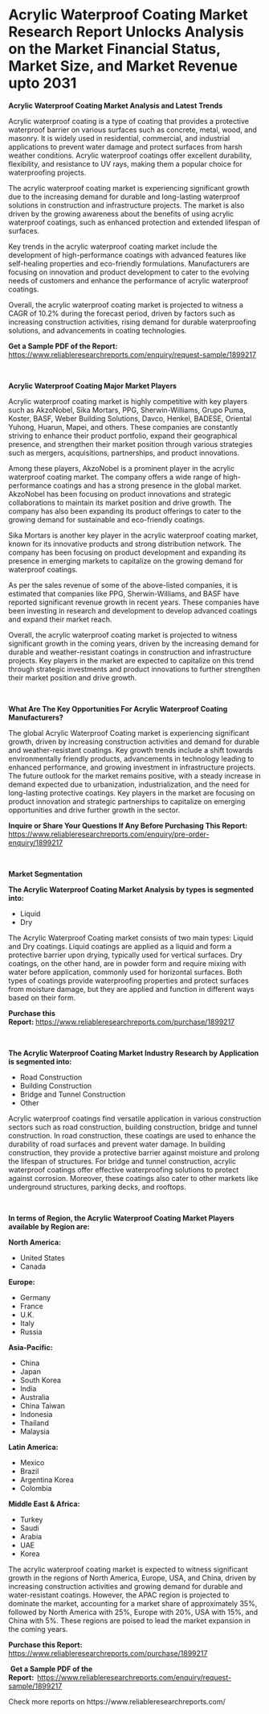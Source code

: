 <p><h1>Acrylic Waterproof Coating Market Research Report Unlocks Analysis on the Market Financial Status, Market Size, and Market Revenue upto 2031</h1></p><p><strong>Acrylic Waterproof Coating Market Analysis and Latest Trends</strong></p>
<p><p>Acrylic waterproof coating is a type of coating that provides a protective waterproof barrier on various surfaces such as concrete, metal, wood, and masonry. It is widely used in residential, commercial, and industrial applications to prevent water damage and protect surfaces from harsh weather conditions. Acrylic waterproof coatings offer excellent durability, flexibility, and resistance to UV rays, making them a popular choice for waterproofing projects.</p><p>The acrylic waterproof coating market is experiencing significant growth due to the increasing demand for durable and long-lasting waterproof solutions in construction and infrastructure projects. The market is also driven by the growing awareness about the benefits of using acrylic waterproof coatings, such as enhanced protection and extended lifespan of surfaces.</p><p>Key trends in the acrylic waterproof coating market include the development of high-performance coatings with advanced features like self-healing properties and eco-friendly formulations. Manufacturers are focusing on innovation and product development to cater to the evolving needs of customers and enhance the performance of acrylic waterproof coatings.</p><p>Overall, the acrylic waterproof coating market is projected to witness a CAGR of 10.2% during the forecast period, driven by factors such as increasing construction activities, rising demand for durable waterproofing solutions, and advancements in coating technologies.</p></p>
<p><strong>Get a Sample PDF of the Report:&nbsp;</strong> <a href="https://www.reliableresearchreports.com/enquiry/request-sample/1899217">https://www.reliableresearchreports.com/enquiry/request-sample/1899217</a></p>
<p>&nbsp;</p>
<p><strong>Acrylic Waterproof Coating Major Market Players</strong></p>
<p><p>Acrylic waterproof coating market is highly competitive with key players such as AkzoNobel, Sika Mortars, PPG, Sherwin-Williams, Grupo Puma, Koster, BASF, Weber Building Solutions, Davco, Henkel, BADESE, Oriental Yuhong, Huarun, Mapei, and others. These companies are constantly striving to enhance their product portfolio, expand their geographical presence, and strengthen their market position through various strategies such as mergers, acquisitions, partnerships, and product innovations.</p><p>Among these players, AkzoNobel is a prominent player in the acrylic waterproof coating market. The company offers a wide range of high-performance coatings and has a strong presence in the global market. AkzoNobel has been focusing on product innovations and strategic collaborations to maintain its market position and drive growth. The company has also been expanding its product offerings to cater to the growing demand for sustainable and eco-friendly coatings.</p><p>Sika Mortars is another key player in the acrylic waterproof coating market, known for its innovative products and strong distribution network. The company has been focusing on product development and expanding its presence in emerging markets to capitalize on the growing demand for waterproof coatings.</p><p>As per the sales revenue of some of the above-listed companies, it is estimated that companies like PPG, Sherwin-Williams, and BASF have reported significant revenue growth in recent years. These companies have been investing in research and development to develop advanced coatings and expand their market reach.</p><p>Overall, the acrylic waterproof coating market is projected to witness significant growth in the coming years, driven by the increasing demand for durable and weather-resistant coatings in construction and infrastructure projects. Key players in the market are expected to capitalize on this trend through strategic investments and product innovations to further strengthen their market position and drive growth.</p></p>
<p>&nbsp;</p>
<p><strong>What Are The Key Opportunities For Acrylic Waterproof Coating Manufacturers?</strong></p>
<p><p>The global Acrylic Waterproof Coating market is experiencing significant growth, driven by increasing construction activities and demand for durable and weather-resistant coatings. Key growth trends include a shift towards environmentally friendly products, advancements in technology leading to enhanced performance, and growing investment in infrastructure projects. The future outlook for the market remains positive, with a steady increase in demand expected due to urbanization, industrialization, and the need for long-lasting protective coatings. Key players in the market are focusing on product innovation and strategic partnerships to capitalize on emerging opportunities and drive further growth in the sector.</p></p>
<p><strong>Inquire or Share Your Questions If Any Before Purchasing This Report:</strong> <a href="https://www.reliableresearchreports.com/enquiry/pre-order-enquiry/1899217">https://www.reliableresearchreports.com/enquiry/pre-order-enquiry/1899217</a></p>
<p>&nbsp;</p>
<p><strong>Market Segmentation</strong></p>
<p><strong>The Acrylic Waterproof Coating Market Analysis by types is segmented into:</strong></p>
<p><ul><li>Liquid</li><li>Dry</li></ul></p>
<p><p>The Acrylic Waterproof Coating market consists of two main types: Liquid and Dry coatings. Liquid coatings are applied as a liquid and form a protective barrier upon drying, typically used for vertical surfaces. Dry coatings, on the other hand, are in powder form and require mixing with water before application, commonly used for horizontal surfaces. Both types of coatings provide waterproofing properties and protect surfaces from moisture damage, but they are applied and function in different ways based on their form.</p></p>
<p><strong>Purchase this Report:&nbsp;</strong><a href="https://www.reliableresearchreports.com/purchase/1899217">https://www.reliableresearchreports.com/purchase/1899217</a></p>
<p>&nbsp;</p>
<p><strong>The Acrylic Waterproof Coating Market Industry Research by Application is segmented into:</strong></p>
<p><ul><li>Road Construction</li><li>Building Construction</li><li>Bridge and Tunnel Construction</li><li>Other</li></ul></p>
<p><p>Acrylic waterproof coatings find versatile application in various construction sectors such as road construction, building construction, bridge and tunnel construction. In road construction, these coatings are used to enhance the durability of road surfaces and prevent water damage. In building construction, they provide a protective barrier against moisture and prolong the lifespan of structures. For bridge and tunnel construction, acrylic waterproof coatings offer effective waterproofing solutions to protect against corrosion. Moreover, these coatings also cater to other markets like underground structures, parking decks, and rooftops.</p></p>
<p>&nbsp;</p>
<p><strong>In terms of Region, the Acrylic Waterproof Coating Market Players available by Region are:</strong></p>
<p>
    <p> <strong> North America: </strong>
        <ul>
            <li>United States</li>
            <li>Canada</li>
        </ul>
        </p> 
    <p> <strong> Europe: </strong>
        <ul>
            <li>Germany</li>
            <li>France</li>
            <li>U.K.</li>
            <li>Italy</li>
            <li>Russia</li>
        </ul>
        </p> 
    <p> <strong> Asia-Pacific: </strong>
        <ul>
            <li>China</li>
            <li>Japan</li>
            <li>South Korea</li>
            <li>India</li>
            <li>Australia</li>
            <li>China Taiwan</li>
            <li>Indonesia</li>
            <li>Thailand</li>
            <li>Malaysia</li>
        </ul>
        </p> 
    <p> <strong> Latin America: </strong>
        <ul>
            <li>Mexico</li>
            <li>Brazil</li>
            <li>Argentina Korea</li>
            <li>Colombia</li>
        </ul>
        </p> 
    <p> <strong> Middle East & Africa: </strong>
        <ul>
            <li>Turkey</li>
            <li>Saudi</li>
            <li>Arabia</li>
            <li>UAE</li>
            <li>Korea</li>
        </ul>
    </p>
    </p>
<p><p>The acrylic waterproof coating market is expected to witness significant growth in the regions of North America, Europe, USA, and China, driven by increasing construction activities and growing demand for durable and water-resistant coatings. However, the APAC region is projected to dominate the market, accounting for a market share of approximately 35%, followed by North America with 25%, Europe with 20%, USA with 15%, and China with 5%. These regions are poised to lead the market expansion in the coming years.</p></p>
<p><strong>Purchase this Report: </strong><a href="https://www.reliableresearchreports.com/purchase/1899217">https://www.reliableresearchreports.com/purchase/1899217</a></p>
<p>&nbsp;<strong>Get a Sample PDF of the Report:&nbsp;&nbsp;</strong><a href="https://www.reliableresearchreports.com/enquiry/request-sample/1899217">https://www.reliableresearchreports.com/enquiry/request-sample/1899217</a></p>
<p><strong></strong></p>
<p>Check more reports on https://www.reliableresearchreports.com/</p>